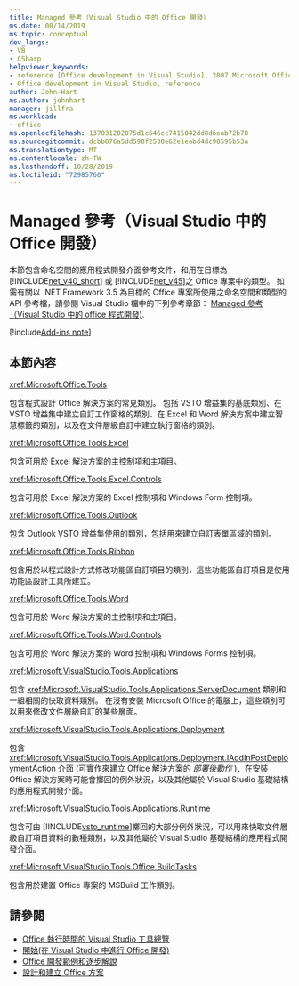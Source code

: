 ```yaml
---
title: Managed 參考（Visual Studio 中的 Office 開發）
ms.date: 08/14/2019
ms.topic: conceptual
dev_langs:
- VB
- CSharp
helpviewer_keywords:
- reference [Office development in Visual Studio], 2007 Microsoft Office system
- Office development in Visual Studio, reference
author: John-Hart
ms.author: johnhart
manager: jillfra
ms.workload:
- office
ms.openlocfilehash: 137031202075d1c646cc7415042dd8d6eab72b78
ms.sourcegitcommit: dcbb876a5dd598f2538e62e1eabd4dc98595b53a
ms.translationtype: MT
ms.contentlocale: zh-TW
ms.lasthandoff: 10/28/2019
ms.locfileid: "72985760"
---
```

# <a name="managed-reference-office-development-in-visual-studio"></a>Managed 參考（Visual Studio 中的 Office 開發）
  本節包含命名空間的應用程式開發介面參考文件，和用在目標為 [!INCLUDE[net_v40_short](../sharepoint/includes/net-v40-short-md.md)] 或 [!INCLUDE[net_v45](includes/net-v45-md.md)]之 Office 專案中的類型。 如需有關以 .NET Framework 3.5 為目標的 Office 專案所使用之命名空間和類型的 API 參考檔，請參閱 Visual Studio 檔中的下列參考章節： [Managed 參考（Visual Studio 中的 office 程式開發)](managed-reference-office-development-in-visual-studio.md).

[!include[Add-ins note](includes/addinsnote.md)]

## <a name="in-this-section"></a>本節內容
 <xref:Microsoft.Office.Tools>

 包含程式設計 Office 解決方案的常見類別。 包括 VSTO 增益集的基底類別、在 VSTO 增益集中建立自訂工作窗格的類別、在 Excel 和 Word 解決方案中建立智慧標籤的類別，以及在文件層級自訂中建立執行窗格的類別。

 <xref:Microsoft.Office.Tools.Excel>

 包含可用於 Excel 解決方案的主控制項和主項目。

 <xref:Microsoft.Office.Tools.Excel.Controls>

 包含可用於 Excel 解決方案的 Excel 控制項和 Windows Form 控制項。

 <xref:Microsoft.Office.Tools.Outlook>

 包含 Outlook VSTO 增益集使用的類別，包括用來建立自訂表單區域的類別。

 <xref:Microsoft.Office.Tools.Ribbon>

 包含用於以程式設計方式修改功能區自訂項目的類別，這些功能區自訂項目是使用功能區設計工具所建立。

 <xref:Microsoft.Office.Tools.Word>

 包含可用於 Word 解決方案的主控制項和主項目。

 <xref:Microsoft.Office.Tools.Word.Controls>

 包含可用於 Word 解決方案的 Word 控制項和 Windows Forms 控制項。

 <xref:Microsoft.VisualStudio.Tools.Applications>

 包含 <xref:Microsoft.VisualStudio.Tools.Applications.ServerDocument> 類別和一組相關的快取資料類別。 在沒有安裝 Microsoft Office 的電腦上，這些類別可以用來修改文件層級自訂的某些層面。

 <xref:Microsoft.VisualStudio.Tools.Applications.Deployment>

 包含 <xref:Microsoft.VisualStudio.Tools.Applications.Deployment.IAddInPostDeploymentAction> 介面 (可實作來建立 Office 解決方案的 *部署後動作* )、在安裝 Office 解決方案時可能會擲回的例外狀況，以及其他屬於 Visual Studio 基礎結構的應用程式開發介面。

 <xref:Microsoft.VisualStudio.Tools.Applications.Runtime>

 包含可由 [!INCLUDE[vsto_runtime](includes/vsto-runtime-md.md)]擲回的大部分例外狀況，可以用來快取文件層級自訂項目資料的數種類別，以及其他屬於 Visual Studio 基礎結構的應用程式開發介面。

 <xref:Microsoft.VisualStudio.Tools.Office.BuildTasks>

 包含用於建置 Office 專案的 MSBuild 工作類別。

## <a name="see-also"></a>請參閱
- [Office 執行時間的 Visual Studio 工具總覽](visual-studio-tools-for-office-runtime-overview.md)
- [開始&#40;在 Visual Studio 中進行 Office 開發&#41;](getting-started-office-development-in-visual-studio.md)
- [Office 開發範例和逐步解說](office-development-samples-and-walkthroughs.md)
- [設計和建立 Office 方案](designing-and-creating-office-solutions.md)
